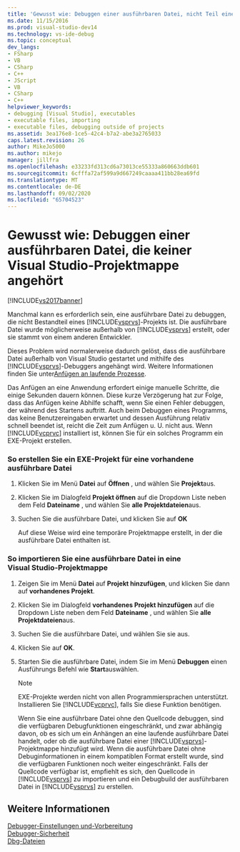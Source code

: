 ```yaml
---
title: 'Gewusst wie: Debuggen einer ausführbaren Datei, nicht Teil einer Visual Studio-Projekt Mappe | Microsoft-Dokumentation'
ms.date: 11/15/2016
ms.prod: visual-studio-dev14
ms.technology: vs-ide-debug
ms.topic: conceptual
dev_langs:
- FSharp
- VB
- CSharp
- C++
- JScript
- VB
- CSharp
- C++
helpviewer_keywords:
- debugging [Visual Studio], executables
- executable files, importing
- executable files, debugging outside of projects
ms.assetid: 3ea176e8-1ce5-42c4-b7a2-abe3a2765033
caps.latest.revision: 26
author: MikeJo5000
ms.author: mikejo
manager: jillfra
ms.openlocfilehash: e33233fd313cd6a73013ce55333a860663ddb601
ms.sourcegitcommit: 6cfffa72af599a9d667249caaaa411bb28ea69fd
ms.translationtype: MT
ms.contentlocale: de-DE
ms.lasthandoff: 09/02/2020
ms.locfileid: "65704523"
---
```

# <a name="how-to-debug-an-executable-not-part-of-a-visual-studio-solution"></a>Gewusst wie: Debuggen einer ausführbaren Datei, die keiner Visual Studio-Projektmappe angehört
[!INCLUDE[vs2017banner](../includes/vs2017banner.md)]

Manchmal kann es erforderlich sein, eine ausführbare Datei zu debuggen, die nicht Bestandteil eines [!INCLUDE[vsprvs](../includes/vsprvs-md.md)]-Projekts ist. Die ausführbare Datei wurde möglicherweise außerhalb von [!INCLUDE[vsprvs](../includes/vsprvs-md.md)] erstellt, oder sie stammt von einem anderen Entwickler.  
  
 Dieses Problem wird normalerweise dadurch gelöst, dass die ausführbare Datei außerhalb von Visual Studio gestartet und mithilfe des [!INCLUDE[vsprvs](../includes/vsprvs-md.md)]-Debuggers angehängt wird. Weitere Informationen finden Sie unter[Anfügen an laufende Prozesse](../debugger/attach-to-running-processes-with-the-visual-studio-debugger.md).  
  
 Das Anfügen an eine Anwendung erfordert einige manuelle Schritte, die einige Sekunden dauern können. Diese kurze Verzögerung hat zur Folge, dass das Anfügen keine Abhilfe schafft, wenn Sie einen Fehler debuggen, der während des Startens auftritt. Auch beim Debuggen eines Programms, das keine Benutzereingaben erwartet und dessen Ausführung relativ schnell beendet ist, reicht die Zeit zum Anfügen u. U. nicht aus. Wenn [!INCLUDE[vcprvc](../includes/vcprvc-md.md)] installiert ist, können Sie für ein solches Programm ein EXE-Projekt erstellen.  
  
### <a name="to-create-an-exe-project-for-an-existing-executable"></a>So erstellen Sie ein EXE-Projekt für eine vorhandene ausführbare Datei  
  
1. Klicken Sie im Menü **Datei** auf **Öffnen** , und wählen Sie **Projekt**aus.  
  
2. Klicken Sie im Dialogfeld **Projekt öffnen** auf die Dropdown Liste neben dem Feld **Dateiname** , und wählen Sie **alle Projektdateien**aus.  
  
3. Suchen Sie die ausführbare Datei, und klicken Sie auf **OK**  
  
     Auf diese Weise wird eine temporäre Projektmappe erstellt, in der die ausführbare Datei enthalten ist.  
  
### <a name="to-import-an-executable-into-a-visual-studio-solution"></a>So importieren Sie eine ausführbare Datei in eine Visual Studio-Projektmappe  
  
1. Zeigen Sie im Menü **Datei** auf **Projekt hinzufügen**, und klicken Sie dann auf **vorhandenes Projekt**.  
  
2. Klicken Sie im Dialogfeld **vorhandenes Projekt hinzufügen** auf die Dropdown Liste neben dem Feld **Dateiname** , und wählen Sie **alle Projektdateien**aus.  
  
3. Suchen Sie die ausführbare Datei, und wählen Sie sie aus.  
  
4. Klicken Sie auf **OK**.  
  
5. Starten Sie die ausführbare Datei, indem Sie im Menü **Debuggen** einen Ausführungs Befehl wie **Start**auswählen.  
  
    > [!NOTE]
    > EXE-Projekte werden nicht von allen Programmiersprachen unterstützt. Installieren Sie [!INCLUDE[vcprvc](../includes/vcprvc-md.md)], falls Sie diese Funktion benötigen.  
  
     Wenn Sie eine ausführbare Datei ohne den Quellcode debuggen, sind die verfügbaren Debugfunktionen eingeschränkt, und zwar abhängig davon, ob es sich um ein Anhängen an eine laufende ausführbare Datei handelt, oder ob die ausführbare Datei einer [!INCLUDE[vsprvs](../includes/vsprvs-md.md)]-Projektmappe hinzufügt wird. Wenn die ausführbare Datei ohne Debuginformationen in einem kompatiblen Format erstellt wurde, sind die verfügbaren Funktionen noch weiter eingeschränkt. Falls der Quellcode verfügbar ist, empfiehlt es sich, den Quellcode in [!INCLUDE[vsprvs](../includes/vsprvs-md.md)] zu importieren und ein Debugbuild der ausführbaren Datei in [!INCLUDE[vsprvs](../includes/vsprvs-md.md)] zu erstellen.  
  
## <a name="see-also"></a>Weitere Informationen  
 [Debugger-Einstellungen und-Vorbereitung](../debugger/debugger-settings-and-preparation.md)   
 [Debugger-Sicherheit](../debugger/debugger-security.md)   
 [Dbg-Dateien](https://msdn.microsoft.com/91e449e9-8b65-4123-960f-2107cd1f1cfd)
